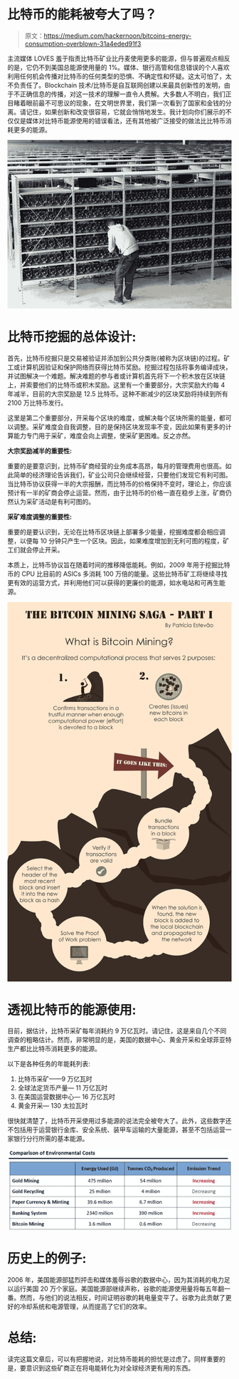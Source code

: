# 比特币的能耗被夸大了吗？

> 原文：<https://medium.com/hackernoon/bitcoins-energy-consumption-overblown-31a4eded91f3>

主流媒体 LOVES 羞于指责比特币矿业比丹麦使用更多的能源，但与普遍观点相反的是，它仍不到美国总能源使用量的 1%。媒体、银行高管和信息错误的个人喜欢利用任何机会传播对比特币的任何类型的恐惧、不确定性和怀疑。这太可怕了，太不负责任了。Blockchain 技术/比特币是自互联网创建以来最具创新性的发明，由于不正确信息的传播，对这一技术的理解一直令人费解。大多数人不明白，我们正目睹着眼前最不可思议的现象，在文明世界里，我们第一次看到了国家和金钱的分离。请记住，如果创新和改变很容易，它就会悄悄地发生。我计划向你们展示的不仅仅是媒体对比特币能源使用的错误看法，还有其他被广泛接受的做法比比特币消耗更多的能源。

![](img/473d806f3c4e999be9a16a5553da193f.png)

# **比特币挖掘的总体设计:**

首先，比特币挖掘只是交易被验证并添加到公共分类账(被称为区块链)的过程。矿工或计算机因验证和保护网络而获得比特币奖励。挖掘过程包括将事务编译成块，并试图解决一个难题。解决难题的参与者或计算机首先将下一个积木放在区块链上，并索要他们的比特币或积木奖励。这里有一个重要部分，大宗奖励大约每 4 年减半，目前的大宗奖励是 12.5 比特币。这种不断减少的区块奖励将持续到所有 2100 万比特币发行。

这里是第二个重要部分，开采每个区块的难度，或解决每个区块所需的能量，都可以调整。采矿难度会自我调整，目的是保持区块发现率不变，因此如果有更多的计算能力专门用于采矿，难度会向上调整，使采矿更困难。反之亦然。

**大宗奖励减半的重要性:**

重要的是要意识到，比特币矿商经营的业务成本高昂，每月的管理费用也很高。如此简单的经济理论告诉我们，矿业公司只会继续经营，只要他们发现它有利可图。当比特币协议获得一半的大宗报酬，而比特币的价格保持不变时，理论上，你应该预计有一半的矿商会停止运营。然而，由于比特币的价格一直在稳步上涨，矿商仍然认为采矿活动是有利可图的。

**采矿难度调整的重要性:**

重要的是要认识到，无论在比特币区块链上部署多少能量，挖掘难度都会相应调整，以便每 10 分钟只产生一个区块。因此，如果难度增加到无利可图的程度，矿工们就会停止开采。

本质上，比特币协议旨在随着时间的推移降低能耗。例如，2009 年用于挖掘比特币的 CPU 比目前的 ASICs 多消耗 100 万倍的能量。这些比特币矿工将继续寻找更有效的运营方式，并利用他们可以获得的更廉价的能源，如水电站和可再生能源。

![](img/d82b12e436738e51505d1f6d657f3168.png)

# **透视比特币的能源使用:**

目前，据估计，比特币采矿每年消耗约 9 万亿瓦时。请记住，这是来自几个不同调查的粗略估计。然而，非常明显的是，美国的数据中心、黄金开采和全球菲亚特生产都比比特币消耗更多的能源。

以下是各种任务的年能耗列表:

1.  比特币采矿——9 万亿瓦时
2.  全球法定货币产量— 11 万亿瓦时
3.  在美国运营数据中心— 16 万亿瓦时
4.  黄金开采— 130 太拉瓦时

很快就清楚了，比特币开采使用过多能源的说法完全被夸大了。此外，这些数字还不包括用于运营银行金库、安全系统、装甲车运输的大量能源，甚至不包括运营一家银行分行所需的基本能源。

![](img/bcde34285e5d3b99558a483e9ef56e14.png)

# 历史上的例子:

2006 年，美国能源部猛烈抨击和媒体羞辱谷歌的数据中心，因为其消耗的电力足以运行美国 20 万个家庭。美国能源部继续声称，谷歌的能源使用量将每五年翻一番。然而，与他们的说法相反，时间证明谷歌的耗电量变平了。谷歌为此贡献了更好的冷却系统和电源管理，从而提高了它们的效率。

# 总结:

读完这篇文章后，可以有把握地说，对比特币能耗的担忧是过虑了。同样重要的是，要意识到这些矿商正在将电能转化为对全球经济更有用的东西。